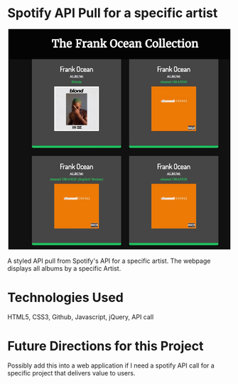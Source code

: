 # Spotify API Pull for a specific artist

<p align="center">
  <img src="images/README.jpg" width="500">
</p>

A styled API pull from Spotify's API for a specific artist. The webpage displays all albums by a specific Artist.

# Technologies Used

HTML5, CSS3, Github, Javascript, jQuery, API call


# Future Directions for this Project

Possibly add this into a web application if I need a spotify API call for a specific project that delivers value to users.
